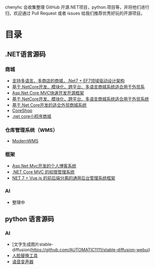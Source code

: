 
chenyhc 会收集整理 GitHub 开源.NET项目，python.项目等，并将他们进行归，欢迎通过 Pull Request 或者 issues 给我们推荐优秀好玩的开源项目。
# 目录
## .NET语言源码
### 商城
- [支持多语言、多商店的商城，.Net7 + EF7领域驱动设计架构](https://github.com/smartstore/Smartstore)
- [基于.NetCore开发、模块化、跨平台、多语言商城系统适合用于外贸系](https://github.com/simplcommerce/SimplCommerce)
- [Asp.Net Core MVC快速开发开源框架](https://github.com/serenity-is/Serenity)
- [基于.NetCore开发、模块化、跨平台、多语言商城系统适合用于外贸系统](https://github.com/simplcommerce/SimplCommerce)
- [基于.Net Core开发的适合外贸商城系统](https://github.com/nopSolutions/nopCommerce)
- [CoreShop](https://gitee.com/CoreUnion/CoreShop?_from=gitee_search)
- [.net core小程序商城](https://github.com/trueai-org/module-shop)
 ### 仓库管理系统（WMS）
- [ModernWMS](https://github.com/fjykTec/ModernWMS)
 ### 框架
- [ Asp.Net Mvc开发的个人博客系统](https://gitee.com/LiuCabbage/RightControl_Blog)
- [ .NET Core MVC 的权限管理系统](https://github.com/liukuo362573/YiShaAdmin)
- [NET 7 + Vue.js 的前后端分离的通用后台管理系统框架](https://gitee.com/rector/DncZeus)

### AI
- 整理中

## python 语言源码
### AI
- [文字生成图片stable-diffusion(https://github.com/AUTOMATIC1111/stable-diffusion-webui)
- [人脸替换工具](https://github.com/s0md3v/roop)
- [语音变声器](https://github.com/w-okada/voice-changer) 



